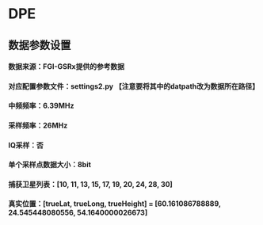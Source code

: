 # DPE
## 数据参数设置
#### 数据来源：FGI-GSRx提供的参考数据
#### 对应配置参数文件：settings2.py 【注意要将其中的datpath改为数据所在路径】
#### 中频频率：6.39MHz
#### 采样频率：26MHz
#### IQ采样：否
#### 单个采样点数据大小：8bit
#### 捕获卫星列表：[10, 11, 13, 15, 17, 19, 20, 24, 28, 30]
#### 真实位置：[trueLat, trueLong, trueHeight] = [60.161086788889, 24.545448080556, 54.1640000026673]
